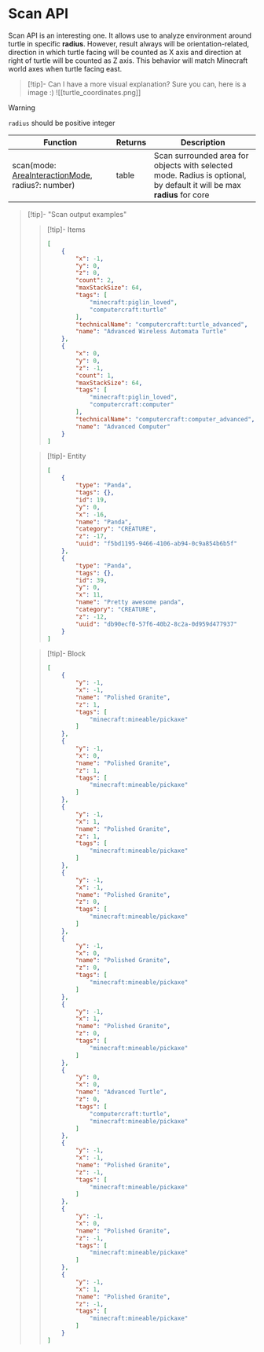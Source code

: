 # Scan API

Scan API is an interesting one. It allows use to analyze environment around turtle in specific **radius**. However, result always will be orientation-related, direction in which turtle facing will be counted as X axis and direction at right of turtle will be counted as Z axis. This behavior will match Minecraft world axes when turtle facing east.
> [!tip]- Can I have a more visual explanation?
> Sure you can, here is a image :)
> ![[turtle_coordinates.png]]

> [!warning]
> `radius` should be positive integer


| Function                                         | Returns | Description                                                                                                     |
|--------------------------------------------------|---------|-----------------------------------------------------------------------------------------------------------------|
| scan(mode: [AreaInteractionMode](./introduction.md#area-interaction-mode), radius?: number) | table   | Scan surrounded area for objects with selected mode. Radius is optional, by default it will be max **radius** for core |

> [!tip]- "Scan output examples"
> > [!tip]- Items
> > ```json
> > [
> >     {
> >         "x": -1,
> >         "y": 0,
> >         "z": 0,
> >         "count": 2,
> >         "maxStackSize": 64,
> >         "tags": [
> >             "minecraft:piglin_loved",
> >             "computercraft:turtle"
> >         ],
> >         "technicalName": "computercraft:turtle_advanced",
> >         "name": "Advanced Wireless Automata Turtle"
> >     },
> >     {
> >         "x": 0,
> >         "y": 0,
> >         "z": -1,
> >         "count": 1,
> >         "maxStackSize": 64,
> >         "tags": [
> >             "minecraft:piglin_loved",
> >             "computercraft:computer"
> >         ],
> >         "technicalName": "computercraft:computer_advanced",
> >         "name": "Advanced Computer"
> >     }
> > ]
> > ```
>
> > [!tip]- Entity
> > ```json
> > [
> >     {
> >         "type": "Panda",
> >         "tags": {},
> >         "id": 19,
> >         "y": 0,
> >         "x": -16,
> >         "name": "Panda",
> >         "category": "CREATURE",
> >         "z": -17,
> >         "uuid": "f5bd1195-9466-4106-ab94-0c9a854b6b5f"
> >     },
> >     {
> >         "type": "Panda",
> >         "tags": {},
> >         "id": 39,
> >         "y": 0,
> >         "x": 11,
> >         "name": "Pretty awesome panda",
> >         "category": "CREATURE",
> >         "z": -12,
> >         "uuid": "db90ecf0-57f6-40b2-8c2a-0d959d477937"
> >     }
> > ]
> > ```
> 
> > [!tip]- Block
> > ```json
> > [
> >     {
> >         "y": -1,
> >         "x": -1,
> >         "name": "Polished Granite",
> >         "z": 1,
> >         "tags": [
> >             "minecraft:mineable/pickaxe"
> >         ]
> >     },
> >     {
> >         "y": -1,
> >         "x": 0,
> >         "name": "Polished Granite",
> >         "z": 1,
> >         "tags": [
> >             "minecraft:mineable/pickaxe"
> >         ]
> >     },
> >     {
> >         "y": -1,
> >         "x": 1,
> >         "name": "Polished Granite",
> >         "z": 1,
> >         "tags": [
> >             "minecraft:mineable/pickaxe"
> >         ]
> >     },
> >     {
> >         "y": -1,
> >         "x": -1,
> >         "name": "Polished Granite",
> >         "z": 0,
> >         "tags": [
> >             "minecraft:mineable/pickaxe"
> >         ]
> >     },
> >     {
> >         "y": -1,
> >         "x": 0,
> >         "name": "Polished Granite",
> >         "z": 0,
> >         "tags": [
> >             "minecraft:mineable/pickaxe"
> >         ]
> >     },
> >     {
> >         "y": -1,
> >         "x": 1,
> >         "name": "Polished Granite",
> >         "z": 0,
> >         "tags": [
> >             "minecraft:mineable/pickaxe"
> >         ]
> >     },
> >     {
> >         "y": 0,
> >         "x": 0,
> >         "name": "Advanced Turtle",
> >         "z": 0,
> >         "tags": [
> >             "computercraft:turtle",
> >             "minecraft:mineable/pickaxe"
> >         ]
> >     },
> >     {
> >         "y": -1,
> >         "x": -1,
> >         "name": "Polished Granite",
> >         "z": -1,
> >         "tags": [
> >             "minecraft:mineable/pickaxe"
> >         ]
> >     },
> >     {
> >         "y": -1,
> >         "x": 0,
> >         "name": "Polished Granite",
> >         "z": -1,
> >         "tags": [
> >             "minecraft:mineable/pickaxe"
> >         ]
> >     },
> >     {
> >         "y": -1,
> >         "x": 1,
> >         "name": "Polished Granite",
> >         "z": -1,
> >         "tags": [
> >             "minecraft:mineable/pickaxe"
> >         ]
> >     }
> > ]
> > ```

